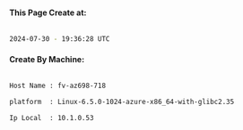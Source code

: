 
   
#### This Page Create at:

```bash

2024-07-30 - 19:36:28 UTC

```

#### Create By Machine:

```bash

Host Name : fv-az698-718

platform  : Linux-6.5.0-1024-azure-x86_64-with-glibc2.35

Ip Local  : 10.1.0.53

```

